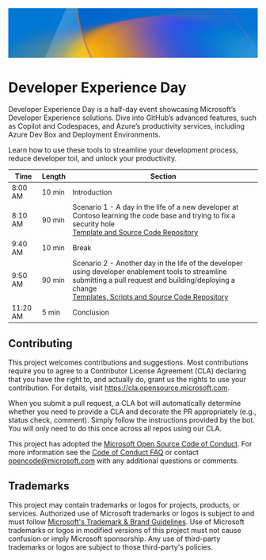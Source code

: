 <img src="./media/devexday-banner.png" width="820" />

# Developer Experience Day

Developer Experience Day is a half-day event showcasing Microsoft’s Developer Experience solutions. Dive into GitHub’s advanced features, such as Copilot and Codespaces, and Azure’s productivity services, including Azure Dev Box and Deployment Environments. 

Learn how to use these tools to streamline your development process, reduce developer toil, and unlock your productivity. 

| Time | Length | Section |
| -------- | -------- | -------- |
| 8:00 AM | 10 min | Introduction |
| 8:10 AM | 90 min | Scenario 1​ - A day in the life of a new developer at Contoso learning the code base and trying to fix a security hole <br /> [Template and Source Code Repository](https://github.com/joelwaymack/dev-ex-demo) |
| 9:40 AM | 10 min | Break |
| 9:50 AM | 90 min | Scenario 2​ - Another day in the life of the developer using developer enablement tools to streamline submitting a pull request and building/deploying a change <br /> [Templates, Scripts and Source Code Repository](https://github.com/embergershared/dev-ex-app) |
| 11:20 AM | 5 min | Conclusion |

## Contributing

This project welcomes contributions and suggestions.  Most contributions require you to agree to a
Contributor License Agreement (CLA) declaring that you have the right to, and actually do, grant us
the rights to use your contribution. For details, visit https://cla.opensource.microsoft.com.

When you submit a pull request, a CLA bot will automatically determine whether you need to provide
a CLA and decorate the PR appropriately (e.g., status check, comment). Simply follow the instructions
provided by the bot. You will only need to do this once across all repos using our CLA.

This project has adopted the [Microsoft Open Source Code of Conduct](https://opensource.microsoft.com/codeofconduct/).
For more information see the [Code of Conduct FAQ](https://opensource.microsoft.com/codeofconduct/faq/) or
contact [opencode@microsoft.com](mailto:opencode@microsoft.com) with any additional questions or comments.

## Trademarks

This project may contain trademarks or logos for projects, products, or services. Authorized use of Microsoft 
trademarks or logos is subject to and must follow 
[Microsoft's Trademark & Brand Guidelines](https://www.microsoft.com/en-us/legal/intellectualproperty/trademarks/usage/general).
Use of Microsoft trademarks or logos in modified versions of this project must not cause confusion or imply Microsoft sponsorship.
Any use of third-party trademarks or logos are subject to those third-party's policies.
